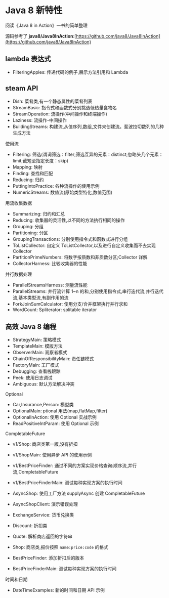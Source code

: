 # Java 8 新特性

阅读《Java 8 in Action》一书的简单整理

源码参考了 **java8/Java8InAction**:[https://github.com/java8/Java8InAction](https://github.com/java8/Java8InAction)

## lambda 表达式

- FilteringApples: 传递代码的例子,展示方法引用和 Lambda


## steam API

- Dish: 菜肴类,有一个静态属性的菜肴列表
- StreamBasic: 指令式和函数式分别挑选低热量食物名
- StreamOperation: 流操作(中间操作和终端操作)
- Laziness: 流操作-中间操作
- BuildingStreams: 构建流,从值序列,数组,文件来创建流。斐波拉切数列的几种生成方法


使用流

- Filtering: 筛选(谓词筛选：filter;筛选互异的元素：distinct;忽略头几个元素：limit;截短至指定长度：skip)
- Mapping: 映射
- Finding: 查找和匹配
- Reducing: 归约
- PuttingIntoPractice: 各种流操作的使用示例
- NumericStreams: 数值流(原始类型特化,数值范围)

用流收集数据

- Summarizing: 归约和汇总
- Reducing: 收集器的灵活性,以不同的方法执行相同的操作
- Grouping: 分组
- Partitioning: 分区
- GroupingTransactions: 分别使用指令式和函数式进行分组
- ToListCollector: 自定义 ToListCollector,以及进行自定义收集而不去实现 Collector
- PartitionPrimeNumbers: 将数字按质数和非质数分区;Collector 详解
- CollectorHarness: 比较收集器的性能


并行数据处理

- ParallelStreamsHarness: 测量流性能
- ParallelStreams: 并行流计算 1~n 的和,分别使用指令式,串行迭代流,并行迭代流,基本类型流,有副作用的流
- ForkJoinSumCalculator: 使用分支/合并框架执行并行求和
- WordCount: Spliterator: splitable iterator

## 高效 Java 8 编程

- StrategyMain: 策略模式
- TemplateMain: 模版方法
- ObserverMain: 观察者模式
- ChainOfResponsibilityMain: 责任链模式
- FactoryMain: 工厂模式
- Debugging: 查看栈跟踪
- Peek: 使用日志调试
- Ambiguous: 默认方法解决冲突


Optional

- Car,Insurance,Person: 模型类
- OptionalMain: ptional 用法(map,flatMap,filter)
- OptionalInAction:  使用 Optional 实战示例
- ReadPositiveIntParam: 使用 Optional 示例

CompletableFuture

- v1/Shop: 商店类第一版,没有折扣
- v1/ShopMain: 使用异步 API 的使用示例
- v1/BestPriceFinder: 通过不同的方案实现价格查询:顺序流,并行流,CompletableFuture
- v1/BestPriceFinderMain: 测试每种实现方案的执行时间

- AsyncShop: 使用工厂方法 supplyAsync 创建 CompletableFuture
- AsyncShopClient: 演示错误处理
- ExchangeService: 货币兑换类
- Discount: 折扣类
- Quote: 解析商店返回的字符串
- Shop: 商店类,报价按照 `name:price:code` 的格式
- BestPriceFinder: 添加折扣后的版本
- BestPriceFinderMain: 测试每种实现方案的执行时间

时间和日期

- DateTimeExamples: 新的时间和日期 API 示例